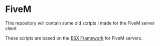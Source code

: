 # FiveM
This repository will contain some old scripts I made for the FiveM server client

These scripts are based on the [ESX Framework](https://github.com/esx-framework) for FiveM servers.